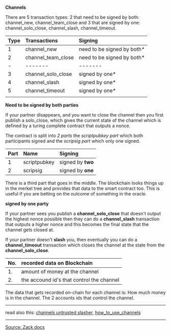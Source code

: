 **Channels**

There are 5 transaction types: 2 that need to be signed by both:
channel_new, channel_team_close and 3 that are signed by one:
channel_solo_close, channel_slash, channel_timeout.

| Type | Transactions       | Signing                    |
|:-----|:-------------------|:---------------------------|
| 1    | channel_new        | need to be signed by both* |
| 2    | channel_team_close | need to be signed by both* |
| -    | -------            | -------                    |
| 3    | channel_solo_close | signed by one*             |
| 4    | channel_slash      | signed by one*             |
| 5    | channel_timeout    | signed by one*             |
|      |                    |                            |


**Need to be signed by both parties**

If your partner disappears, and you want to close the channel then you
first publish a solo_close, which gives the current state of the channel
which is defined by a turing complete contract that outputs a nonce.

The contract is split into _2 parts_ the _scriptpubkey part_ which both
participants signed and the _scripsig part_ which only one signed.

| Part | Name         | Signing           |
|:-----|:-------------|:------------------|
| 1    | scriptpubkey | signed by **two** |
| 2    | scripsig     | signed by **one** |

There is a third part that goes in the middle. The blockchain looks
things up in the merkel tree and provides that data to the smart
contract too. This is useful if you are betting on the outcome of
something in the oracle.


**signed by one party**

If your partner sees you publish a **channel_solo_close** that doesn't
output the highest nonce possible then they can do a **channel_slash**
transaction that outputs a higher nonce and this becomes the final state
that the channel gets closed at.

If your partner doesn't **slash** you, then eventually you can do a
**channel_timeout** transaction which closes the channel at the state
from the **channel_solo_close**.

| No. | recorded data on Blockchain               |
|:----|:------------------------------------------|
| 1.  | amount of money at the channel            |
| 2.  | the accound id's that control the channel |

The data that gets recorded on-chain for each channel is: How much money
is in the channel. The 2 accounts ids that control the channel.

***
read also this: [channels untrusted slasher](channels_untrusted_slasher), [how_to_use_channels](how_to_use_channels)
***
[Source: Zack docs](../../../zack-bitcoin/testnet/blob/master/docs/channels.md)